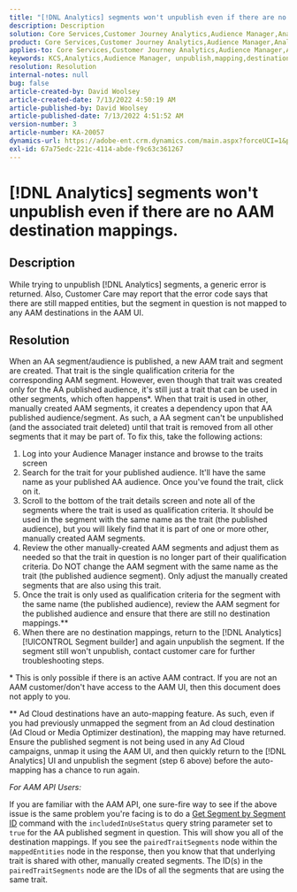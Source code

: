 ```yaml
---
title: "[!DNL Analytics] segments won't unpublish even if there are no AAM destination mappings."
description: Description
solution: Core Services,Customer Journey Analytics,Audience Manager,Analytics
product: Core Services,Customer Journey Analytics,Audience Manager,Analytics
applies-to: Core Services,Customer Journey Analytics,Audience Manager,Analytics
keywords: KCS,Analytics,Audience Manager, unpublish,mapping,destination
resolution: Resolution
internal-notes: null
bug: false
article-created-by: David Woolsey
article-created-date: 7/13/2022 4:50:19 AM
article-published-by: David Woolsey
article-published-date: 7/13/2022 4:51:52 AM
version-number: 3
article-number: KA-20057
dynamics-url: https://adobe-ent.crm.dynamics.com/main.aspx?forceUCI=1&pagetype=entityrecord&etn=knowledgearticle&id=7441e345-6702-ed11-82e4-00224809fe22
exl-id: 67a75edc-221c-4114-abde-f9c63c361267
---
```

# [!DNL Analytics] segments won't unpublish even if there are no AAM destination mappings.

## Description

While trying to unpublish [!DNL Analytics] segments, a generic error is returned. Also, Customer Care may report that the error code says that there are still mapped entities, but the segment in question is not mapped to any AAM destinations in the AAM UI. 

## Resolution

When an AA segment/audience is published, a new AAM trait and segment are created. That trait is the single qualification criteria for the corresponding AAM segment. However, even though that trait was created only for the AA published audience, it's still just a trait that can be used in other segments, which often happens\*. When that trait is used in other, manually created AAM segments, it creates a dependency upon that AA published audience/segment. As such, a AA segment can't be unpublished (and the associated trait deleted) until that trait is removed from all other segments that it may be part of. To fix this, take the following actions:<br>
1. Log into your Audience Manager instance and browse to the traits screen
2. Search for the trait for your published audience. It'll have the same name as your published AA audience. Once you've found the trait, click on it.
3. Scroll to the bottom of the trait details screen and note all of the segments where the trait is used as qualification criteria. It should be used in the segment with the same name as the trait (the published audience), but you will likely find that it is part of one or more other, manually created AAM segments.
4. Review the other manually-created AAM segments and adjust them as needed so that the trait in question is no longer part of their qualification criteria. Do NOT change the AAM segment with the same name as the trait (the published audience segment). Only adjust the manually created segments that are also using this trait.
5. Once the trait is only used as qualification criteria for the segment with the same name (the published audience), review the AAM segment for the published audience and ensure that there are still no destination mappings.\*\*
6. When there are no destination mappings, return to the [!DNL Analytics] [!UICONTROL Segment builder] and again unpublish the segment. If the segment still won't unpublish, contact customer care for further troubleshooting steps.


\* This is only possible if there is an active AAM contract. If you are not an AAM customer/don't have access to the AAM UI, then this document does not apply to you.

\*\* Ad Cloud destinations have an auto-mapping feature. As such, even if you had previously unmapped the segment from an Ad cloud destination (Ad Cloud or Media Optimizer destination), the mapping may have returned. Ensure the published segment is not being used in any Ad Cloud campaigns, unmap it using the AAM UI, and then quickly return to the [!DNL Analytics] UI and unpublish the segment (step 6 above) before the auto-mapping has a chance to run again.



*For AAM API Users:*

If you are familiar with the AAM API, one sure-fire way to see if the above issue is the same problem you're facing is to do a [Get Segment by Segment ID](https://bank.demdex.com/portal/swagger/index.html#/Segments%20API/get_segments__sid_) command with the `includedInUseStatus` query string parameter set to `true` for the AA published segment in question. This will show you all of the destination mappings. If you see the `pairedTraitSegments` node within the `mappedEntities` node in the response, then you know that that underlying trait is shared with other, manually created segments. The ID(s) in the `pairedTraitSegments` node are the IDs of all the segments that are using the same trait.
